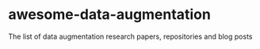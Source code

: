 # awesome-data-augmentation
The list of data augmentation research papers, repositories and blog posts

